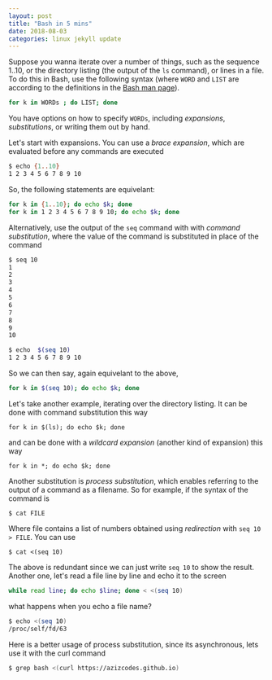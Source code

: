 ```yaml
---
layout: post
title: "Bash in 5 mins"
date: 2018-08-03
categories: linux jekyll update
---
```


Suppose you wanna iterate over a number of things, such as the sequence 1..10, or the directory listing (the output of the `ls` command), or lines in a file.
To do this in Bash, use the following syntax (where `WORD` and `LIST` are according to the definitions in the [Bash man page](https://www.gnu.org/software/bash/manual/bash.html)).

``` bash
for k in WORDs ; do LIST; done
```
You have options on how to specify `WORDs`, including *expansions*, *substitutions*, or writing them out by hand.

Let's start with expansions. You can use a *brace expansion*, which are evaluated before any commands are executed

``` bash
$ echo {1..10}
1 2 3 4 5 6 7 8 9 10
```

So, the following statements are equivelant:

``` bash
for k in {1..10}; do echo $k; done
for k in 1 2 3 4 5 6 7 8 9 10; do echo $k; done
```

Alternatively, use the output of the `seq` command with with *command substitution*, where the value of the command is substituted in place of the command

``` bash
$ seq 10
1
2
3
4
5
6
7
8
9
10

$ echo  $(seq 10)
1 2 3 4 5 6 7 8 9 10
```

So we can then say, again equivelant to the above,

``` bash
for k in $(seq 10); do echo $k; done
```

Let's take another example, iterating over the directory listing. It can be done with command substitution this way

```
for k in $(ls); do echo $k; done 
```

and can be done with a *wildcard expansion* (another kind of expansion) this way

```
for k in *; do echo $k; done
```

Another substitution is *process substitution*, which enables referring to the output of a command as a filename. So for example, if the syntax of the command is 

```
$ cat FILE
```

Where file contains a list of numbers obtained using *redirection* with `seq 10 > FILE`. You can use

```
$ cat <(seq 10)
```

The above is redundant since we can just write `seq 10` to show the result. Another one, let's read a file line by line and echo it to the screen

``` bash
while read line; do echo $line; done < <(seq 10)
```
what happens when you echo a file name?

``` bash
$ echo <(seq 10)
/proc/self/fd/63
```
Here is a better usage of process substitution, since its asynchronous, lets use it with the curl command

``` bash
$ grep bash <(curl https://azizcodes.github.io)
```
